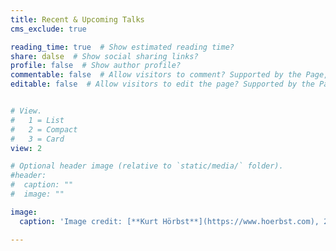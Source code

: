 ```yaml
---
title: Recent & Upcoming Talks
cms_exclude: true

reading_time: true  # Show estimated reading time?
share: dalse  # Show social sharing links?
profile: false  # Show author profile?
commentable: false  # Allow visitors to comment? Supported by the Page, Post, and Docs content types.
editable: false  # Allow visitors to edit the page? Supported by the Page, Post, and Docs content types.


# View.
#   1 = List
#   2 = Compact
#   3 = Card
view: 2

# Optional header image (relative to `static/media/` folder).
#header:
#  caption: ""
#  image: ""

image:
  caption: 'Image credit: [**Kurt Hörbst**](https://www.hoerbst.com), 2020.' 

---
```


